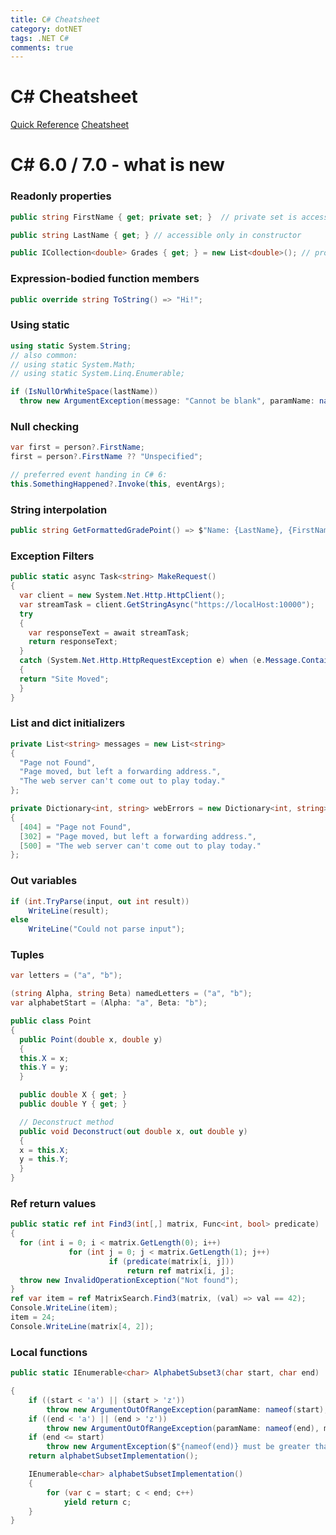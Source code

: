 ```yaml
---
title: C# Cheatsheet
category: dotNET
tags: .NET C#
comments: true 
---
```


# C# Cheatsheet

[Quick Reference](http://www.digilife.be/quickreferences/qrc/core%20csharp%20and%20.net%20quick%20reference.pdf)
[Cheatsheet](https://www.cheatography.com/kimyo/cheat-sheets/c/)


# C# 6.0 / 7.0 - what is new

### Readonly properties

```csharp
public string FirstName { get; private set; }  // private set is accessible from the entire class

public string LastName { get; } // accessible only in constructor

public ICollection<double> Grades { get; } = new List<double>(); // property initializer
```

### Expression-bodied function members

```csharp
public override string ToString() => "Hi!";
```

### Using static

```csharp
using static System.String;
// also common: 
// using static System.Math;
// using static System.Linq.Enumerable;

if (IsNullOrWhiteSpace(lastName))
  throw new ArgumentException(message: "Cannot be blank", paramName: nameof(lastName));
```

### Null checking

```csharp
var first = person?.FirstName;
first = person?.FirstName ?? "Unspecified";

// preferred event handing in C# 6:
this.SomethingHappened?.Invoke(this, eventArgs);
```

### String interpolation

```csharp
public string GetFormattedGradePoint() => $"Name: {LastName}, {FirstName}. G.P.A: {Grades.Average():F2}";
```

### Exception Filters

```csharp
public static async Task<string> MakeRequest()
{
  var client = new System.Net.Http.HttpClient();
  var streamTask = client.GetStringAsync("https://localHost:10000");
  try 
  {
    var responseText = await streamTask;
    return responseText;
  } 
  catch (System.Net.Http.HttpRequestException e) when (e.Message.Contains("301"))
  {
  return "Site Moved";
  }
}
```

### List and dict initializers

```csharp
private List<string> messages = new List<string>
{
  "Page not Found",
  "Page moved, but left a forwarding address.",
  "The web server can't come out to play today."
};

private Dictionary<int, string> webErrors = new Dictionary<int, string>
{
  [404] = "Page not Found",
  [302] = "Page moved, but left a forwarding address.",
  [500] = "The web server can't come out to play today."
};
```

### Out variables

```csharp
if (int.TryParse(input, out int result))
    WriteLine(result);
else
    WriteLine("Could not parse input");
```
    
### Tuples

```csharp
var letters = ("a", "b");

(string Alpha, string Beta) namedLetters = ("a", "b");
var alphabetStart = (Alpha: "a", Beta: "b");

public class Point
{
  public Point(double x, double y)
  {
  this.X = x;
  this.Y = y;
  }

  public double X { get; }
  public double Y { get; }

  // Deconstruct method
  public void Deconstruct(out double x, out double y)
  {
  x = this.X;
  y = this.Y;
  }
}
```

### Ref return values

```csharp
public static ref int Find3(int[,] matrix, Func<int, bool> predicate)
{
  for (int i = 0; i < matrix.GetLength(0); i++)
             for (int j = 0; j < matrix.GetLength(1); j++)
                      if (predicate(matrix[i, j]))
                          return ref matrix[i, j];
  throw new InvalidOperationException("Not found");
}
ref var item = ref MatrixSearch.Find3(matrix, (val) => val == 42);
Console.WriteLine(item);
item = 24;
Console.WriteLine(matrix[4, 2]);
```

### Local functions

```csharp
public static IEnumerable<char> AlphabetSubset3(char start, char end)

{
    if ((start < 'a') || (start > 'z'))
        throw new ArgumentOutOfRangeException(paramName: nameof(start), message: "start must be a letter");
    if ((end < 'a') || (end > 'z'))
        throw new ArgumentOutOfRangeException(paramName: nameof(end), message: "end must be a letter");
    if (end <= start)
        throw new ArgumentException($"{nameof(end)} must be greater than {nameof(start)}");
    return alphabetSubsetImplementation();

    IEnumerable<char> alphabetSubsetImplementation()
    {
        for (var c = start; c < end; c++)
            yield return c;
    }
}
```
